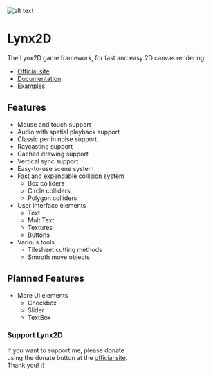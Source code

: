![alt text](https://github.com/arthurb123/lynx2d/raw/master/resources/logo_dark.ico "Lynx2D Logo Dark")<br>
# Lynx2D
The Lynx2D game framework, for fast and easy 2D canvas rendering!
* [Official site](http://www.lynx2d.com/)
* [Documentation](http://www.lynx2d.com/documentation/)
* [Examples](https://github.com/arthurb123/Lynx2D/tree/master/examples)

## Features
- Mouse and touch support
- Audio with spatial playback support
- Classic perlin noise support
- Raycasting support
- Cached drawing support
- Vertical sync support
- Easy-to-use scene system
- Fast and expendable collision system
  * Box colliders
  * Circle colliders
  * Polygon colliders
- User interface elements
  * Text
  * MultiText
  * Textures
  * Buttons
- Various tools
  * Tilesheet cutting methods
  * Smooth move objects

## Planned Features
- More UI elements
  * Checkbox
  * Slider
  * TextBox

### Support Lynx2D
If you want to support me, please donate<br>
using the donate button at the [official site](http:www.lynx2d.com).<br>
Thank you! :)
